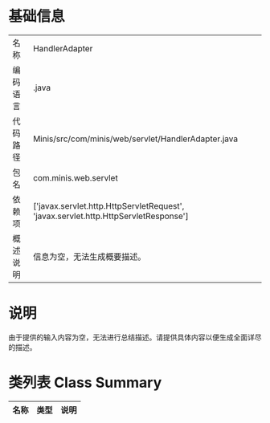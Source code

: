 # 基础信息

|      |      |
|------|------|
| 名称 | HandlerAdapter |
| 编码语言 | .java |
| 代码路径 | Minis/src/com/minis/web/servlet/HandlerAdapter.java |
| 包名 | com.minis.web.servlet |
| 依赖项 | ['javax.servlet.http.HttpServletRequest', 'javax.servlet.http.HttpServletResponse'] |
| 概述说明 | 信息为空，无法生成概要描述。 |

# 说明

由于提供的输入内容为空，无法进行总结描述。请提供具体内容以便生成全面详尽的描述。

# 类列表 Class Summary

| 名称   | 类型  | 说明 |
|-------|------|-------------|




